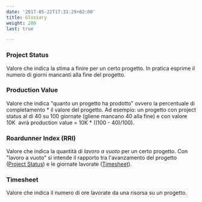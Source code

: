 ```yaml
---
date: '2017-05-22T17:31:29+02:00'
title: Glossary
weight: 200
last: true

---
```



### Project Status

Valore che indica la stima a finire per un certo progetto. In pratica esprime il numero di giorni mancanti alla fine del progetto.

### Production Value

Valore che indica "quanto un progetto ha prodotto" ovvero la percentuale di completamento * il valore del progetto. Ad esempio: un progetto con project status al di 40 su 100 giornate (gliene mancano 40 alla fine) e con valore 10K  avrà production value = 10K * ((100 - 40)/100).

### Roardunner Index (RRI)

Valore che indica la quantità di *lavoro a vuoto* per un certo progetto. Con "lavoro a vuoto" si intende il rapporto tra l'avanzamento del progetto ([Project Status](/glossary/index/#project-status)) e le giornate lavorate ([Timesheet](/glossary/index/#timesheet)).

### Timesheet

Valore che indica il numero di ore lavorate da una risorsa su un progetto.